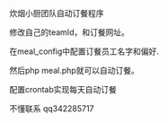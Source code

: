 
炊烟小厨团队自动订餐程序

修改自己的teamId，和订餐网址。

在meal_config中配置订餐员工名字和偏好.

然后php meal.php就可以自动订餐。

配置crontab实现每天自动订餐

不懂联系 qq342285717
